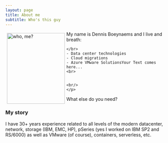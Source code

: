 ```yaml
---
layout: page
title: About me
subtitle: Who's this guy
---
```

 <style type="text/css">
    img {
      margin: 5px;
      float: left;
    }
</style>

<div class="square">
    <div>
      <img src="/AVSblog/assets/img/IMG_9409.jpg" alt="who, me?" width="180" height="220">
    </div>
    <p>
    My name is Dennis Boeynaems and I live and breath:
    <br>
    
    </br>
    - Data center technologies
    - Cloud migrations
    - Azure VMware SolutionsYour Text comes here...    
    <br>


    <br/>  
    </p> 
</div>




What else do you need?

### My story

I have 30+ years experience related to all levels of the modern datacenter, network, storage (IBM, EMC, HP), pSeries (yes I worked on IBM SP2 and RS/6000) as well as VMware (of course), containers, serverless, etc.

